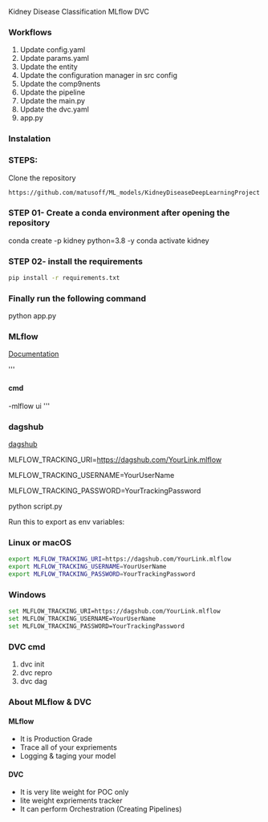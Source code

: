 Kidney Disease Classification MLflow DVC
### Workflows

1. Update config.yaml
2. Update params.yaml
3. Update the entity
4. Update the configuration manager in src config
5. Update the comp9nents
6. Update the pipeline
7. Update the main.py
8. Update the dvc.yaml
9. app.py


### Instalation

### STEPS:
Clone the repository
```bash
https://github.com/matusoff/ML_models/KidneyDiseaseDeepLearningProject
```
### STEP 01- Create a conda environment after opening the repository

conda create -p kidney python=3.8 -y
conda activate kidney

### STEP 02- install the requirements
```bash 
pip install -r requirements.txt
```

### Finally run the following command
python app.py 


### MLflow
[Documentation](https://mlflow.org/docs/latest/index.html)

'''
#### cmd
-mlflow ui
'''

### dagshub
[dagshub](https://dagshub.com)

MLFLOW_TRACKING_URI=https://dagshub.com/YourLink.mlflow

MLFLOW_TRACKING_USERNAME=YourUserName

MLFLOW_TRACKING_PASSWORD=YourTrackingPassword

python script.py

Run this to export as env variables:

### Linux or macOS
```bash
export MLFLOW_TRACKING_URI=https://dagshub.com/YourLink.mlflow
export MLFLOW_TRACKING_USERNAME=YourUserName
export MLFLOW_TRACKING_PASSWORD=YourTrackingPassword
```

### Windows
```bash
set MLFLOW_TRACKING_URI=https://dagshub.com/YourLink.mlflow
set MLFLOW_TRACKING_USERNAME=YourUserName
set MLFLOW_TRACKING_PASSWORD=YourTrackingPassword
```


### DVC cmd

1. dvc init
2. dvc repro
3. dvc dag

### About MLflow & DVC

#### MLflow

- It is Production Grade
- Trace all of your expriements
- Logging & taging your model

#### DVC

- It is very lite weight for POC only
- lite weight expriements tracker
- It can perform Orchestration (Creating Pipelines)
